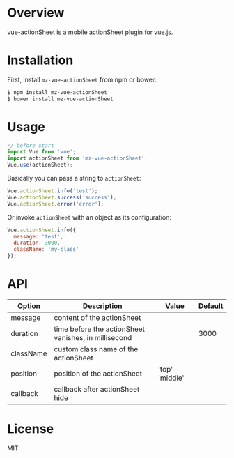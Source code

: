 # Overview
vue-actionSheet is a mobile actionSheet plugin for vue.js.

# Installation
First, install `mz-vue-actionSheet` from npm or bower:
```bash
$ npm install mz-vue-actionSheet
$ bower install mz-vue-actionSheet
```

# Usage
```Javascript
// before start
import Vue from 'vue';
import actionSheet from 'mz-vue-actionSheet';
Vue.use(actionSheet);

```
Basically you can pass a string to `actionSheet`:
```Javascript
Vue.actionSheet.info('test');
Vue.actionSheet.success('success');
Vue.actionSheet.error('error');
```
Or invoke `actionSheet` with an object as its configuration:
```Javascript
Vue.actionSheet.info({
  message: 'test',
  duration: 3000,
  className: 'my-class'
});

```

# API
| Option    | Description                                    | Value                   | Default  |
|-----------|------------------------------------------------|-------------------------|----------|
| message   | content of the actionSheet                           |                         |          |
| duration  | time before the actionSheet vanishes, in millisecond |                         | 3000     |
| className | custom class name of the actionSheet                 |                         |          |
| position  | position of the actionSheet                          |    'top' 'middle'       |          |
| callback  |  callback after actionSheet hide                     |                         |          |


# License
MIT